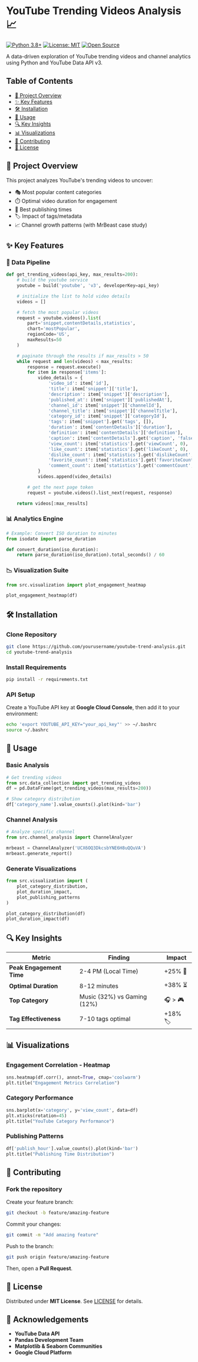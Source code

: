 # YouTube Trending Videos Analysis 📈

[![Python 3.8+](https://img.shields.io/badge/python-3.8+-blue.svg)](https://www.python.org/downloads/)
[![License: MIT](https://img.shields.io/badge/License-MIT-yellow.svg)](https://opensource.org/licenses/MIT)
[![Open Source](https://badges.frapsoft.com/os/v1/open-source.svg?v=103)](https://opensource.org/)

A data-driven exploration of YouTube trending videos and channel analytics using Python and YouTube Data API v3.


## Table of Contents
- [📌 Project Overview](#-project-overview)
- [✨ Key Features](#-key-features)
- [🛠️ Installation](#-installation)
- [🚀 Usage](#-usage)
- [🔍 Key Insights](#-key-insights)
- [📊 Visualizations](#-visualizations)
- [🤝 Contributing](#-contributing)
- [📜 License](#-license)

## 📌 Project Overview

This project analyzes YouTube's trending videos to uncover:
- 🎭 Most popular content categories
- ⏱️ Optimal video duration for engagement
- 📅 Best publishing times
- 🏷️ Impact of tags/metadata
- 📈 Channel growth patterns (with MrBeast case study)

## ✨ Key Features

### 🔄 Data Pipeline
```python
def get_trending_videos(api_key, max_results=200):
    # build the youtube service
    youtube = build('youtube', 'v3', developerKey=api_key)

    # initialize the list to hold video details
    videos = []

    # fetch the most popular videos
    request = youtube.videos().list(
        part='snippet,contentDetails,statistics',
        chart='mostPopular',
        regionCode='US',  
        maxResults=50
    )

    # paginate through the results if max_results > 50
    while request and len(videos) < max_results:
        response = request.execute()
        for item in response['items']:
            video_details = {
                'video_id': item['id'],
                'title': item['snippet']['title'],
                'description': item['snippet']['description'],
                'published_at': item['snippet']['publishedAt'],
                'channel_id': item['snippet']['channelId'],
                'channel_title': item['snippet']['channelTitle'],
                'category_id': item['snippet']['categoryId'],
                'tags': item['snippet'].get('tags', []),
                'duration': item['contentDetails']['duration'],
                'definition': item['contentDetails']['definition'],
                'caption': item['contentDetails'].get('caption', 'false'),
                'view_count': item['statistics'].get('viewCount', 0),
                'like_count': item['statistics'].get('likeCount', 0),
                'dislike_count': item['statistics'].get('dislikeCount', 0),
                'favorite_count': item['statistics'].get('favoriteCount', 0),
                'comment_count': item['statistics'].get('commentCount', 0)
            }
            videos.append(video_details)

        # get the next page token
        request = youtube.videos().list_next(request, response)

    return videos[:max_results]
```

### 📊 Analytics Engine
```python
# Example: Convert ISO duration to minutes
from isodate import parse_duration

def convert_duration(iso_duration):
    return parse_duration(iso_duration).total_seconds() / 60
```

### 📉 Visualization Suite
```python
from src.visualization import plot_engagement_heatmap

plot_engagement_heatmap(df)
```

## 🛠️ Installation

### Clone Repository
```bash
git clone https://github.com/yourusername/youtube-trend-analysis.git
cd youtube-trend-analysis
```

### Install Requirements
```bash
pip install -r requirements.txt
```

### API Setup
Create a YouTube API key at **Google Cloud Console**, then add it to your environment:

```bash
echo 'export YOUTUBE_API_KEY="your_api_key"' >> ~/.bashrc
source ~/.bashrc
```

## 🚀 Usage

### Basic Analysis
```python
# Get trending videos
from src.data_collection import get_trending_videos
df = pd.DataFrame(get_trending_videos(max_results=200))

# Show category distribution
df['category_name'].value_counts().plot(kind='bar')
```

### Channel Analysis
```python
# Analyze specific channel
from src.channel_analysis import ChannelAnalyzer

mrbeast = ChannelAnalyzer('UCX6OQ3DkcsbYNE6H8uQQuVA')
mrbeast.generate_report()
```

### Generate Visualizations
```python
from src.visualization import (
    plot_category_distribution,
    plot_duration_impact,
    plot_publishing_patterns
)

plot_category_distribution(df)
plot_duration_impact(df)
```

## 🔍 Key Insights

| Metric               | Finding                | Impact       |
|----------------------|----------------------|-------------|
| **Peak Engagement Time** | 2-4 PM (Local Time) | +25% 🚀 |
| **Optimal Duration** | 8-12 minutes | +38% ⏳ |
| **Top Category** | Music (32%) vs Gaming (12%) | 🎧 > 🎮 |
| **Tag Effectiveness** | 7-10 tags optimal | +18% 🏷️ |

## 📊 Visualizations

### Engagement Correlation - Heatmap
```python
sns.heatmap(df.corr(), annot=True, cmap='coolwarm')
plt.title("Engagement Metrics Correlation")
```

### Category Performance
```python
sns.barplot(x='category', y='view_count', data=df)
plt.xticks(rotation=45)
plt.title("YouTube Category Performance")
```

### Publishing Patterns
```python
df['publish_hour'].value_counts().plot(kind='bar')
plt.title("Publishing Time Distribution")
```

## 🤝 Contributing

### Fork the repository
Create your feature branch:
```bash
git checkout -b feature/amazing-feature
```
Commit your changes:
```bash
git commit -m "Add amazing feature"
```
Push to the branch:
```bash
git push origin feature/amazing-feature
```
Then, open a **Pull Request**.

## 📜 License

Distributed under **MIT License**. See [LICENSE](LICENSE) for details.

## 🙏 Acknowledgements

- **YouTube Data API**
- **Pandas Development Team**
- **Matplotlib & Seaborn Communities**
- **Google Cloud Platform**
